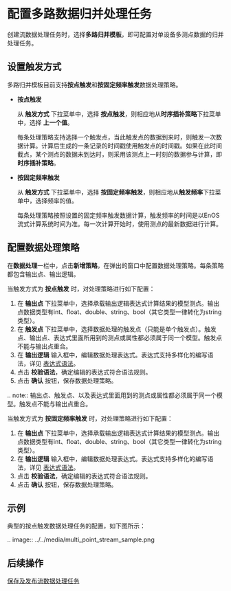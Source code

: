 # 配置多路数据归并处理任务
创建流数据处理任务时，选择**多路归并模板**，即可配置对单设备多测点数据的归并处理任务。

## 设置触发方式

多路归并模板目前支持**按点触发**和**按固定频率触发**数据处理策略。

- **按点触发**

  从 **触发方式** 下拉菜单中，选择 **按点触发**，则相应地从**时序插补策略**下拉菜单中，选择 **上一个值**。

  每条处理策略支持选择一个触发点，当此触发点的数据到来时，则触发一次数据计算。计算后生成的一条记录的时间戳使用触发点的时间戳。如果在此时间截点，某个测点的数据未到达时，则采用该测点上一时刻的数据参与计算，即**时序插补策略**。

- **按固定频率触发**

  从 **触发方式** 下拉菜单中，选择 **按固定频率触发**，则相应地从**触发频率**下拉菜单中，选择频率的值。

  每条处理策略按照设置的固定频率触发数据计算，触发频率的时间是以EnOS流式计算系统时间为准。每一次计算开始时，使用测点的最新数据进行计算。

## 配置数据处理策略
在**数据处理**一栏中，点击**新增策略**，在弹出的窗口中配置数据处理策略。每条策略都包含输出点、输出逻辑。

当触发方式为 **按点触发** 时，对处理策略进行如下配置：

1. 在 **输出点** 下拉菜单中，选择承载输出逻辑表达式计算结果的模型测点。输出点数据类型有int、float、double、string、bool（其它类型一律转化为string类型）。
2. 在 **触发点** 下拉菜单中，选择数据处理的触发点（只能是单个触发点）。触发点、输出点、表达式里面所用到的测点或属性都必须属于同一个模型。触发点不能与输出点重合。
3. 在 **输出逻辑** 输入框中，编辑数据处理表达式。表达式支持多样化的编写语法，详见 [表达式语法](../../reference/statement_syntax)。
4. 点击 **校验语法**，确定编辑的表达式符合语法规则。
5. 点击 **确认** 按钮，保存数据处理策略。

.. note:: 输出点、触发点、以及表达式里面用到的测点或属性都必须属于同一个模型。触发点不能与输出点重合。

当触发方式为 **按固定频率触发** 时，对处理策略进行如下配置：

1. 在 **输出点** 下拉菜单中，选择承载输出逻辑表达式计算结果的模型测点。输出点数据类型有int、float、double、string、bool（其它类型一律转化为string类型）。
2. 在 **输出逻辑** 输入框中，编辑数据处理表达式。表达式支持多样化的编写语法，详见 [表达式语法](../../reference/statement_syntax)。
3. 点击 **校验语法**，确定编辑的表达式符合语法规则。
4. 点击 **确认** 按钮，保存数据处理策略。

## 示例

典型的按点触发数据处理任务的配置，如下图所示：

.. image:: ../../media/multi_point_stream_sample.png

## 后续操作

[保存及发布流数据处理任务](publishing_job)

